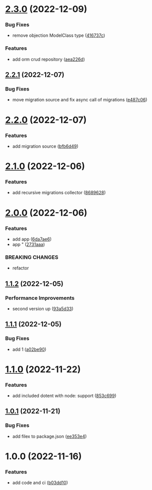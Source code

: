 # [2.3.0](https://github.com/2ppl/server/compare/v2.2.1...v2.3.0) (2022-12-09)


### Bug Fixes

* remove objection ModelClass type ([416737c](https://github.com/2ppl/server/commit/416737ca6a4887923e621ff9467b154ed256187a))


### Features

* add orm crud repository ([aea226d](https://github.com/2ppl/server/commit/aea226d724c096d8730964840dd43fe3d64bdcd7))

## [2.2.1](https://github.com/2ppl/server/compare/v2.2.0...v2.2.1) (2022-12-07)


### Bug Fixes

* move migration source and fix async call of migrations ([e487c06](https://github.com/2ppl/server/commit/e487c06ed53fc80155b08b32b88cd9e69cca960f))

# [2.2.0](https://github.com/2ppl/server/compare/v2.1.0...v2.2.0) (2022-12-07)


### Features

* add migration source ([bfb6d49](https://github.com/2ppl/server/commit/bfb6d4947c10167742b08a62fe6cfcc0d17c2f87))

# [2.1.0](https://github.com/2ppl/server/compare/v2.0.0...v2.1.0) (2022-12-06)


### Features

* add recursive migrations collector ([8689628](https://github.com/2ppl/server/commit/86896283cb2e404cbb3b091baa3f38bb5c276fb3))

# [2.0.0](https://github.com/2ppl/server/compare/v1.1.2...v2.0.0) (2022-12-06)


### Features

* add app ([6da7ae6](https://github.com/2ppl/server/commit/6da7ae6db1ea612f5d970c666863dafd0af81273))
* app " ([2731aaa](https://github.com/2ppl/server/commit/2731aaab337e4b93cfb769abc73eea74c6e77996))


### BREAKING CHANGES

* refactor

## [1.1.2](https://github.com/2ppl/server/compare/v1.1.1...v1.1.2) (2022-12-05)


### Performance Improvements

* second version up ([93a5d33](https://github.com/2ppl/server/commit/93a5d335269cb81d59911d6eeae06fa13841c91c))

## [1.1.1](https://github.com/2ppl/server/compare/v1.1.0...v1.1.1) (2022-12-05)


### Bug Fixes

* add 1 ([a02be90](https://github.com/2ppl/server/commit/a02be903aed9d368c42aafc333dbfc4e18941ddd))

# [1.1.0](https://github.com/2ppl/server/compare/v1.0.1...v1.1.0) (2022-11-22)


### Features

* add included dotent with node: support ([853c699](https://github.com/2ppl/server/commit/853c69985486e1291d020c792c9b54e9594e5cc1))

## [1.0.1](https://github.com/2ppl/server/compare/v1.0.0...v1.0.1) (2022-11-21)


### Bug Fixes

* add filex to package.json ([ee353e4](https://github.com/2ppl/server/commit/ee353e4c003da416c049f5d0fec20d6c82526758))

# 1.0.0 (2022-11-16)


### Features

* add code and ci ([b03dd10](https://github.com/2ppl/server/commit/b03dd10829f0d9b49d5bdaa484bfeb7ae6d83b7e))
